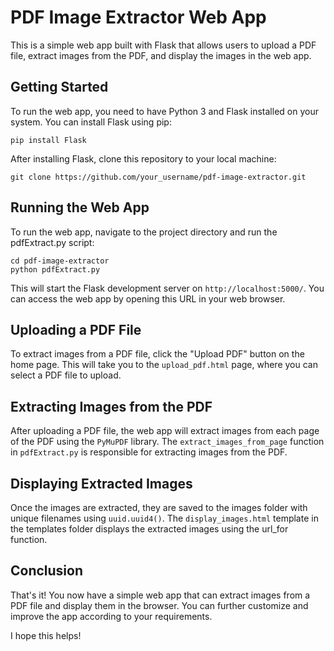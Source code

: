 # PDF Image Extractor Web App
This is a simple web app built with Flask that allows users to upload a PDF file, extract images from the PDF, and display the images in the web app.

## Getting Started
To run the web app, you need to have Python 3 and Flask installed on your system. You can install Flask using pip:
```
pip install Flask
```

After installing Flask, clone this repository to your local machine:
```
git clone https://github.com/your_username/pdf-image-extractor.git
```

## Running the Web App
To run the web app, navigate to the project directory and run the pdfExtract.py script:
```
cd pdf-image-extractor
python pdfExtract.py
```

This will start the Flask development server on `http://localhost:5000/`. You can access the web app by opening this URL in your web browser.

## Uploading a PDF File
To extract images from a PDF file, click the "Upload PDF" button on the home page. This will take you to the `upload_pdf.html` page, where you can select a PDF file to upload.

## Extracting Images from the PDF
After uploading a PDF file, the web app will extract images from each page of the PDF using the `PyMuPDF` library. The `extract_images_from_page` function in `pdfExtract.py` is responsible for extracting images from the PDF.

## Displaying Extracted Images
Once the images are extracted, they are saved to the images folder with unique filenames using `uuid.uuid4()`. The `display_images.html` template in the templates folder displays the extracted images using the url_for function.

## Conclusion
That's it! You now have a simple web app that can extract images from a PDF file and display them in the browser. You can further customize and improve the app according to your requirements.

I hope this helps!
